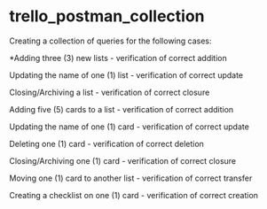 # trello_postman_collection

Creating a collection of queries for the following cases:

*Adding three (3) new lists - verification of correct addition

Updating the name of one (1) list - verification of correct update

Closing/Archiving a list - verification of correct closure

Adding five (5) cards to a list - verification of correct addition

Updating the name of one (1) card - verification of correct update

Deleting one (1) card - verification of correct deletion

Closing/Archiving one (1) card - verification of correct closure

Moving one (1) card to another list - verification of correct transfer

Creating a checklist on one (1) card - verification of correct creation

